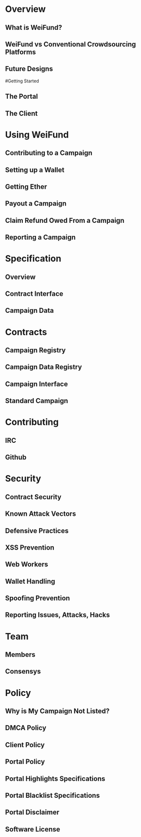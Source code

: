 # Overview

## What is WeiFund?

## WeiFund vs Conventional Crowdsourcing Platforms

## Future Designs

#Getting Started

## The Portal

## The Client

# Using WeiFund

## Contributing to a Campaign

## Setting up a Wallet

## Getting Ether

## Payout a Campaign

## Claim Refund Owed From a Campaign

## Reporting a Campaign

# Specification

## Overview

## Contract Interface

## Campaign Data

# Contracts

## Campaign Registry

## Campaign Data Registry

## Campaign Interface

## Standard Campaign

# Contributing

## IRC

## Github

# Security

## Contract Security

## Known Attack Vectors

## Defensive Practices

## XSS Prevention

## Web Workers

## Wallet Handling

## Spoofing Prevention

## Reporting Issues, Attacks, Hacks

# Team

## Members

## Consensys

# Policy

## Why is My Campaign Not Listed?

## DMCA Policy

## Client Policy

## Portal Policy

## Portal Highlights Specifications

## Portal Blacklist Specifications

## Portal Disclaimer

## Software License
